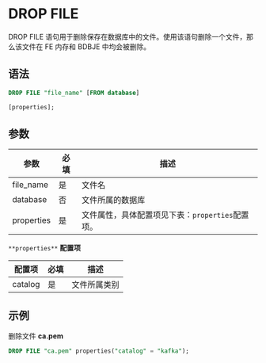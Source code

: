 # DROP FILE

DROP FILE 语句用于删除保存在数据库中的文件。使用该语句删除一个文件，那么该文件在 FE 内存和 BDBJE 中均会被删除。

## 语法

```SQL
DROP FILE "file_name" [FROM database]

[properties];
```

## 参数

| **参数**   | **必填** | **描述**                                         |
| ---------- | -------- | ------------------------------------------------ |
| file_name  | 是       | 文件名                                           |
| database   | 否       | 文件所属的数据库                                 |
| properties | 是       | 文件属性，具体配置项见下表：`properties`配置项。 |

`**properties**` **配置项**

| **配置项** | **必填** | **描述**     |
| ---------- | -------- | ------------ |
| catalog    | 是       | 文件所属类别 |

## 示例

删除文件 **ca.pem**

```SQL
DROP FILE "ca.pem" properties("catalog" = "kafka");
```
